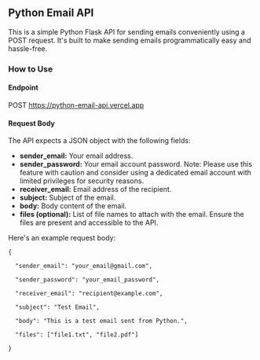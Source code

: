 
<h2>Python Email API</h1>

This is a simple Python Flask API for sending emails conveniently using a POST request. It's built to make sending emails programmatically easy and hassle-free.

<h3>How to Use</h3>

<h4>Endpoint</h4>

POST <a href="https://python-email-api.vercel.app" target="_blank">https://python-email-api.vercel.app</a>

<h4>Request Body</h4>

The API expects a JSON object with the following fields:
<ul>
  <li><b>sender_email:</b> Your email address.</li>

  <li><b>sender_password:</b> Your email account password. Note: Please use this feature with caution and consider using a dedicated email account with limited privileges for security reasons.</li>

  <li><b>receiver_email:</b> Email address of the recipient.</li>

  <li><b>subject:</b> Subject of the email.</li>

  <li><b>body:</b> Body content of the email.</li>

  <li><b>files (optional):</b> List of file names to attach with the email. Ensure the files are present and accessible to the API.</li>
</ul>

Here's an example request body:

    {

      "sender_email": "your_email@gmail.com",
  
      "sender_password": "your_email_password",
  
      "receiver_email": "recipient@example.com",
  
      "subject": "Test Email",
  
      "body": "This is a test email sent from Python.",
  
      "files": ["file1.txt", "file2.pdf"]
  
    }
